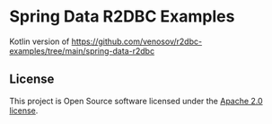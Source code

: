 Spring Data R2DBC Examples
=========================================================================

Kotlin version of https://github.com/venosov/r2dbc-examples/tree/main/spring-data-r2dbc

## License

This project is Open Source software licensed under the [Apache 2.0 license](https://www.apache.org/licenses/LICENSE-2.0.html).